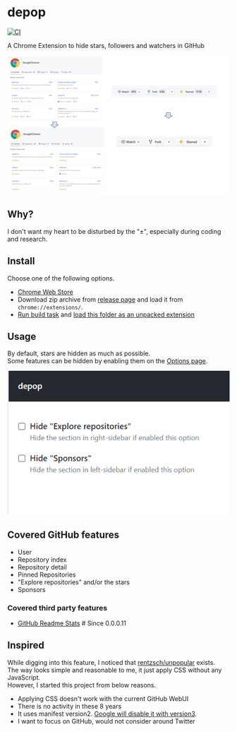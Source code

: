 # depop

[![CI](https://github.com/kachick/depop/actions/workflows/ci.yml/badge.svg?branch=main)](https://github.com/kachick/depop/actions/workflows/ci.yml?query=event%3Apush++)

A Chrome Extension to hide stars, followers and watchers in GitHub

![Screen Shot](assets/screenshot-overview.png)

## Why?

I don't want my heart to be disturbed by the "±", especially during coding and research.

## Install

Choose one of the following options.

- [Chrome Web Store](https://chrome.google.com/webstore/detail/eyes-away-from-github-pop/bblbchjekobacogfioehogggccfagkmk)
- Download zip archive from [release page](https://github.com/kachick/depop/releases) and load it from `chrome://extensions/`.
- [Run build task](CONTRIBUTING.md) and [load this folder as an unpacked extension](https://developer.chrome.com/docs/extensions/mv3/getstarted/development-basics/#load-unpacked)

## Usage

By default, stars are hidden as much as possible.\
Some features can be hidden by enabling them on the [Options page](https://developer.chrome.com/docs/extensions/mv3/options/).

![Screen Shot](assets/screenshot-options.png)

## Covered GitHub features

- User
- Repository index
- Repository detail
- Pinned Repositories
- "Explore repositories" and/or the stars
- Sponsors

### Covered third party features

- [GitHub Readme Stats](https://github.com/anuraghazra/github-readme-stats) # Since 0.0.0.11

## Inspired

While digging into this feature, I noticed that
[rentzsch/unpopular](https://github.com/rentzsch/unpopular/tree/863963e26c1a758a53eb33747e0fec6f26ac130d)
exists.\
The way looks simple and reasonable to me, it just apply CSS without any
JavaScript.\
However, I started this project from below reasons.

- Applying CSS doesn't work with the current GitHub WebUI
- There is no activity in these 8 years
- It uses manifest version2.
  [Google will disable it with version3](https://developer.chrome.com/docs/extensions/mv3/mv2-sunset/).
- I want to focus on GitHub, would not consider around Twitter
